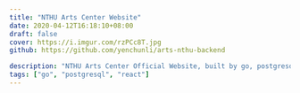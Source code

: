 ```yaml
---
title: "NTHU Arts Center Website"
date: 2020-04-12T16:18:10+08:00
draft: false
cover: https://i.imgur.com/rzPCc8T.jpg
github: https://github.com/yenchunli/arts-nthu-backend

description: "NTHU Arts Center Official Website, built by go, postgresql, react and docker"
tags: ["go", "postgresql", "react"]
---
```


